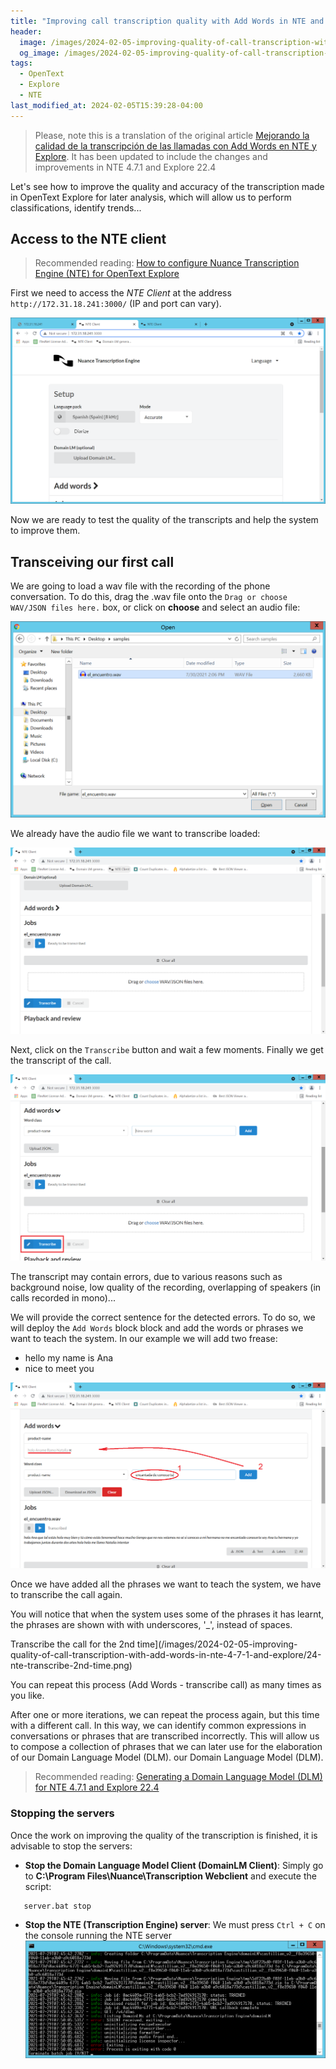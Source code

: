 ```yaml
---
title: "Improving call transcription quality with Add Words in NTE and Explore"
header:
  image: /images/2024-02-05-improving-quality-of-call-transcription-with-add-words-in-nte-4-7-1-and-explore/24-nte-transcribe-2nd-time.png
  og_image: /images/2024-02-05-improving-quality-of-call-transcription-with-add-words-in-nte-4-7-1-and-explore/24-nte-transcribe-2nd-time.png
tags:
  - OpenText
  - Explore
  - NTE
last_modified_at: 2024-02-05T15:39:28-04:00
---
```



> Please, note this is a translation of the original article
> [Mejorando la calidad de la transcripción de las llamadas con Add Words en NTE y Explore](/mejorando-la-calidad-de-la-transcripcion-de-las-llamadas-con-add-words-en-nte-y-explore).
> It has been updated to include the changes and improvements in NTE 4.7.1 and Explore 22.4


Let's see how to improve the quality and accuracy of the transcription made in OpenText Explore 
for later analysis, which will allow us to perform classifications, identify trends...

## Access to the NTE client

> Recommended reading: [How to configure Nuance Transcription Engine (NTE) for OpenText Explore](/how-to-configure-nuance-transcription-engine-for-opentext-explore/)

First we need to access the *NTE Client* at the address `http://172.31.18.241:3000/` (IP and port can vary).

![NTE client web access](/images/2024-02-05-improving-quality-of-call-transcription-with-add-words-in-nte-4-7-1-and-explore/09-access-nte.png)

Now we are ready to test the quality of the transcripts and help the system to improve them.


## Transceiving our first call

We are going to load a wav file with the recording of the phone conversation. To do this, drag the 
.wav file onto the `Drag or choose WAV/JSON files here.` box, or click on **choose** and select 
an audio file:

![Select audio file for transcription](/images/2024-02-05-improving-quality-of-call-transcription-with-add-words-in-nte-4-7-1-and-explore/21-load-audio-file-to-transcribe.png)


We already have the audio file we want to transcribe loaded:

![Audio file loaded for transcription](/images/2024-02-05-improving-quality-of-call-transcription-with-add-words-in-nte-4-7-1-and-explore/22-transcribe-audio-file.png)

Next, click on the `Transcribe` button and wait a few moments. Finally we get the 
transcript of the call.

![Transcribe a call with NTE](/images/2024-02-05-improving-quality-of-call-transcription-with-add-words-in-nte-4-7-1-and-explore/25-transcribe-call-with-nte.png)

The transcript may contain errors, due to various reasons such as background noise, 
low quality of the recording, overlapping of speakers (in calls recorded in mono)...

We will provide the correct sentence for the detected errors. To do so, we will deploy the `Add Words` block
block and add the words or phrases we want to teach the system. In our example we will add two frease:

   * hello my name is Ana
   * nice to meet you
   

![NTE - Add words](/images/2024-02-05-improving-quality-of-call-transcription-with-add-words-in-nte-4-7-1-and-explore/23-nte-add-words.png)

Once we have added all the phrases we want to teach the system, we have to transcribe the call again.

You will notice that when the system uses some of the phrases it has learnt, the phrases are shown with
with underscores, '_', instead of spaces.

Transcribe the call for the 2nd time](/images/2024-02-05-improving-quality-of-call-transcription-with-add-words-in-nte-4-7-1-and-explore/24-nte-transcribe-2nd-time.png)

You can repeat this process (Add Words - transcribe call) as many times as you like.

After one or more iterations, we can repeat the process again, but this time with a different call. 
In this way, we can identify common expressions in conversations or phrases that are transcribed incorrectly.
This will allow us to compose a collection of phrases that we can later use for the elaboration of our Domain Language Model (DLM).
our Domain Language Model (DLM).

> Recommended reading: [Generating a Domain Language Model (DLM) for NTE 4.7.1 and Explore 22.4](/generate-a-domain-language-model-dlm-with-nte-4-7-1-y-explore)


### Stopping the servers

Once the work on improving the quality of the transcription is finished, it is advisable to stop the servers:

   - **Stop the Domain Language Model Client (DomainLM Client)**: Simply go to 
   **C:\Program Files\Nuance\Transcription Webclient** and execute the script:

```shell
   server.bat stop
```
   
   - **Stop the NTE (Transcription Engine) server**: We must press `Ctrl + C` on the console running the 
   NTE server
   ![Stop the NTE server](/images/17-stop-server-transcription-engine.png)

